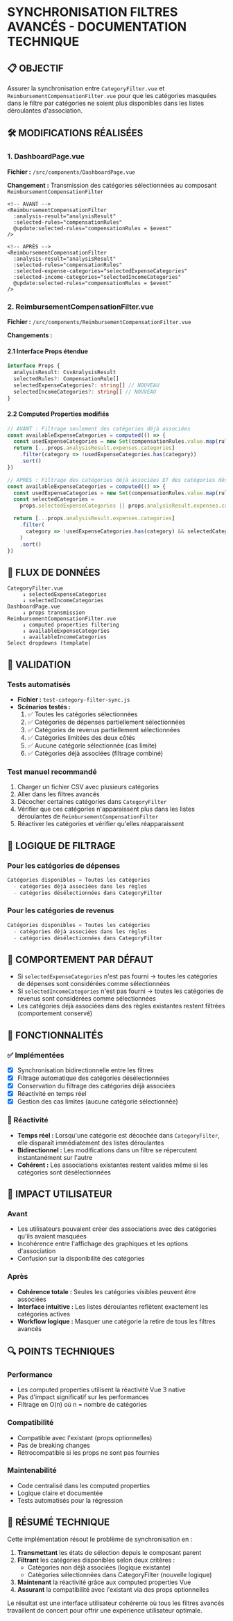 # SYNCHRONISATION FILTRES AVANCÉS - DOCUMENTATION TECHNIQUE

## 📋 OBJECTIF

Assurer la synchronisation entre `CategoryFilter.vue` et `ReimbursementCompensationFilter.vue` pour
que les catégories masquées dans le filtre par catégories ne soient plus disponibles dans les listes
déroulantes d'association.

## 🛠️ MODIFICATIONS RÉALISÉES

### 1. DashboardPage.vue

**Fichier :** `/src/components/DashboardPage.vue`

**Changement :** Transmission des catégories sélectionnées au composant
`ReimbursementCompensationFilter`

```vue
<!-- AVANT -->
<ReimbursementCompensationFilter
  :analysis-result="analysisResult"
  :selected-rules="compensationRules"
  @update:selected-rules="compensationRules = $event"
/>

<!-- APRÈS -->
<ReimbursementCompensationFilter
  :analysis-result="analysisResult"
  :selected-rules="compensationRules"
  :selected-expense-categories="selectedExpenseCategories"
  :selected-income-categories="selectedIncomeCategories"
  @update:selected-rules="compensationRules = $event"
/>
```

### 2. ReimbursementCompensationFilter.vue

**Fichier :** `/src/components/ReimbursementCompensationFilter.vue`

**Changements :**

#### 2.1 Interface Props étendue

```typescript
interface Props {
  analysisResult: CsvAnalysisResult
  selectedRules?: CompensationRule[]
  selectedExpenseCategories?: string[] // NOUVEAU
  selectedIncomeCategories?: string[] // NOUVEAU
}
```

#### 2.2 Computed Properties modifiés

```typescript
// AVANT : Filtrage seulement des catégories déjà associées
const availableExpenseCategories = computed(() => {
  const usedExpenseCategories = new Set(compensationRules.value.map(rule => rule.expenseCategory))
  return [...props.analysisResult.expenses.categories]
    .filter(category => !usedExpenseCategories.has(category))
    .sort()
})

// APRÈS : Filtrage des catégories déjà associées ET des catégories désélectionnées
const availableExpenseCategories = computed(() => {
  const usedExpenseCategories = new Set(compensationRules.value.map(rule => rule.expenseCategory))
  const selectedCategories =
    props.selectedExpenseCategories || props.analysisResult.expenses.categories

  return [...props.analysisResult.expenses.categories]
    .filter(
      category => !usedExpenseCategories.has(category) && selectedCategories.includes(category)
    )
    .sort()
})
```

## 🔄 FLUX DE DONNÉES

```
CategoryFilter.vue
     ↓ selectedExpenseCategories
     ↓ selectedIncomeCategories
DashboardPage.vue
     ↓ props transmission
ReimbursementCompensationFilter.vue
     ↓ computed properties filtering
     ↓ availableExpenseCategories
     ↓ availableIncomeCategories
Select dropdowns (template)
```

## 🧪 VALIDATION

### Tests automatisés

- **Fichier :** `test-category-filter-sync.js`
- **Scénarios testés :**
  1. ✅ Toutes les catégories sélectionnées
  2. ✅ Catégories de dépenses partiellement sélectionnées
  3. ✅ Catégories de revenus partiellement sélectionnées
  4. ✅ Catégories limitées des deux côtés
  5. ✅ Aucune catégorie sélectionnée (cas limite)
  6. ✅ Catégories déjà associées (filtrage combiné)

### Test manuel recommandé

1. Charger un fichier CSV avec plusieurs catégories
2. Aller dans les filtres avancés
3. Décocher certaines catégories dans `CategoryFilter`
4. Vérifier que ces catégories n'apparaissent plus dans les listes déroulantes de
   `ReimbursementCompensationFilter`
5. Réactiver les catégories et vérifier qu'elles réapparaissent

## 📐 LOGIQUE DE FILTRAGE

### Pour les catégories de dépenses

```typescript
Catégories disponibles = Toutes les catégories
  - catégories déjà associées dans les règles
  - catégories désélectionnées dans CategoryFilter
```

### Pour les catégories de revenus

```typescript
Catégories disponibles = Toutes les catégories
  - catégories déjà associées dans les règles
  - catégories désélectionnées dans CategoryFilter
```

## 🔧 COMPORTEMENT PAR DÉFAUT

- Si `selectedExpenseCategories` n'est pas fourni → toutes les catégories de dépenses sont
  considérées comme sélectionnées
- Si `selectedIncomeCategories` n'est pas fourni → toutes les catégories de revenus sont considérées
  comme sélectionnées
- Les catégories déjà associées dans des règles existantes restent filtrées (comportement conservé)

## 🚀 FONCTIONNALITÉS

### ✅ Implémentées

- [x] Synchronisation bidirectionnelle entre les filtres
- [x] Filtrage automatique des catégories désélectionnées
- [x] Conservation du filtrage des catégories déjà associées
- [x] Réactivité en temps réel
- [x] Gestion des cas limites (aucune catégorie sélectionnée)

### 🔄 Réactivité

- **Temps réel :** Lorsqu'une catégorie est décochée dans `CategoryFilter`, elle disparaît
  immédiatement des listes déroulantes
- **Bidirectionnel :** Les modifications dans un filtre se répercutent instantanément sur l'autre
- **Cohérent :** Les associations existantes restent valides même si les catégories sont
  désélectionnées

## 🎯 IMPACT UTILISATEUR

### Avant

- Les utilisateurs pouvaient créer des associations avec des catégories qu'ils avaient masquées
- Incohérence entre l'affichage des graphiques et les options d'association
- Confusion sur la disponibilité des catégories

### Après

- **Cohérence totale :** Seules les catégories visibles peuvent être associées
- **Interface intuitive :** Les listes déroulantes reflètent exactement les catégories actives
- **Workflow logique :** Masquer une catégorie la retire de tous les filtres avancés

## 🔍 POINTS TECHNIQUES

### Performance

- Les computed properties utilisent la réactivité Vue 3 native
- Pas d'impact significatif sur les performances
- Filtrage en O(n) où n = nombre de catégories

### Compatibilité

- Compatible avec l'existant (props optionnelles)
- Pas de breaking changes
- Rétrocompatible si les props ne sont pas fournies

### Maintenabilité

- Code centralisé dans les computed properties
- Logique claire et documentée
- Tests automatisés pour la régression

## 📝 RÉSUMÉ TECHNIQUE

Cette implémentation résout le problème de synchronisation en :

1. **Transmettant** les états de sélection depuis le composant parent
2. **Filtrant** les catégories disponibles selon deux critères :
   - Catégories non déjà associées (logique existante)
   - Catégories sélectionnées dans CategoryFilter (nouvelle logique)
3. **Maintenant** la réactivité grâce aux computed properties Vue
4. **Assurant** la compatibilité avec l'existant via des props optionnelles

Le résultat est une interface utilisateur cohérente où tous les filtres avancés travaillent de
concert pour offrir une expérience utilisateur optimale.
